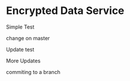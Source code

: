 Encrypted Data Service
======================

Simple Test

change on master

Update test

More Updates

commiting to a branch
